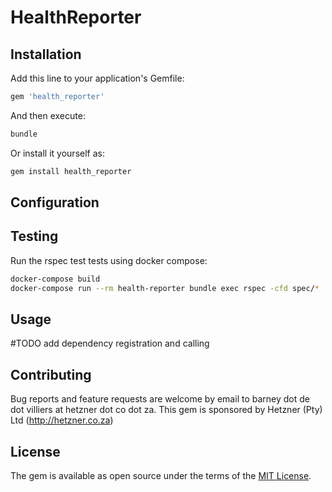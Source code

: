 # HealthReporter


## Installation

Add this line to your application's Gemfile:

```ruby
gem 'health_reporter'
```

And then execute:
```bash
bundle
```

Or install it yourself as:
```bash
gem install health_reporter
```

## Configuration


## Testing

Run the rspec test tests using docker compose:

```bash
docker-compose build
docker-compose run --rm health-reporter bundle exec rspec -cfd spec/*
```

## Usage

#TODO add dependency registration and calling

## Contributing

Bug reports and feature requests are welcome by email to barney dot de dot villiers at hetzner dot co dot za. This gem is sponsored by Hetzner (Pty) Ltd (http://hetzner.co.za)


## License

The gem is available as open source under the terms of the [MIT License](http://opensource.org/licenses/MIT).
